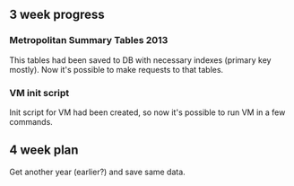## 3 week progress

### Metropolitan Summary Tables 2013

This tables had been saved to DB with necessary indexes (primary key mostly). 
Now it's possible to make requests to that tables.

### VM init script

Init script for VM had been created, so now it's possible to run VM in a few commands.

## 4 week plan

Get another year (earlier?) and save same data.
